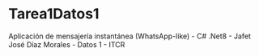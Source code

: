 # Tarea1Datos1
Aplicación de mensajería instantánea (WhatsApp-like) - C# .Net8 - Jafet José Díaz Morales - Datos 1 - ITCR
